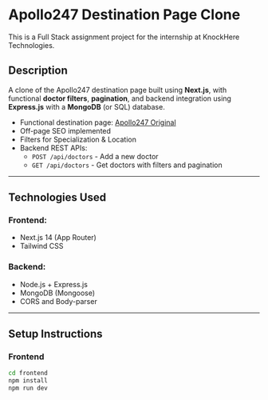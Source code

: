 # Apollo247 Destination Page Clone

This is a Full Stack assignment project for the internship at KnockHere Technologies.

## Description

A clone of the Apollo247 destination page built using **Next.js**, with functional **doctor filters**, **pagination**, and backend integration using **Express.js** with a **MongoDB** (or SQL) database.

- Functional destination page: [Apollo247 Original](https://www.apollo247.com/specialties/general-physician-internal-medicine)
- Off-page SEO implemented
- Filters for Specialization & Location
- Backend REST APIs:
  - `POST /api/doctors` - Add a new doctor
  - `GET /api/doctors` - Get doctors with filters and pagination

---

## Technologies Used

### Frontend:
- Next.js 14 (App Router)
- Tailwind CSS

### Backend:
- Node.js + Express.js
- MongoDB (Mongoose)
- CORS and Body-parser

---

## Setup Instructions

### Frontend

```bash
cd frontend
npm install
npm run dev
